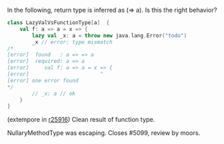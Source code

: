 In the following, return type is inferred as (=> a).
Is this the right behavior?
```scala
class LazyValVsFunctionType[a]  {
    val f: a => a = x => {
        lazy val _x: a = throw new java.lang.Error("todo")
        _x // error: type mismatch
/*
[error]  found   : a => => a
[error]  required: a => a
[error]     val f: a => a = x => {
[error]                       ^
[error] one error found
*/
        // _x: a // ok
    }
}
```
(extempore in [r25916](https://codereview.scala-lang.org/fisheye/changelog/scala-svn?cs=25916)) Clean result of function type.

NullaryMethodType was escaping.  Closes #5099, review by moors.
